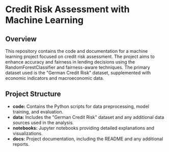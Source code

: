 # Credit Risk Assessment with Machine Learning

## Overview

This repository contains the code and documentation for a machine learning project focused on credit risk assessment. The project aims to enhance accuracy and fairness in lending decisions using the RandomForestClassifier and fairness-aware techniques. The primary dataset used is the "German Credit Risk" dataset, supplemented with economic indicators and macroeconomic data.

## Project Structure

- **code:** Contains the Python scripts for data preprocessing, model training, and evaluation.
- **data:** Includes the "German Credit Risk" dataset and any additional data sources used in the analysis.
- **notebooks:** Jupyter notebooks providing detailed explanations and visualizations.
- **docs:** Project documentation, including the README and any additional reports.

